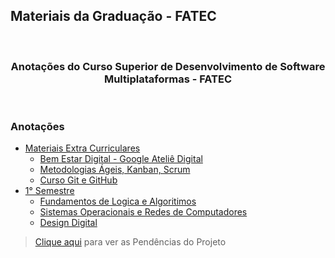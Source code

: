 ## Materiais da Graduação - FATEC

<br/>
<h3 align="center">Anotações do <b>Curso Superior de Desenvolvimento de Software Multiplataformas</b> - FATEC</h3>
<br/>

### Anotações

- [Materiais Extra Curriculares](Extra%20Curricular)
  - [Bem Estar Digital - Google Ateliê Digital](Extra%20Curricular/G.A%20-%20Bem%20Estar%20Digital.md)
  - [Metodologias Ágeis, Kanban, Scrum](Extra%20Curricular/Metodologias%20Ageis)
  - [Curso Git e GitHub](Extra%20Curricular/Book-Git_GitHub.md)
- [1° Semestre](1°%20Semestre)
  - [Fundamentos de Logica e Algoritimos](1°%20Semestre/Fundamentos%20de%20Logica%20e%20Algoritimos)
  - [Sistemas Operacionais e Redes de Computadores](1°%20Semestre/S.O.%20e%20Redes%20de%20Computadores)
  - [Design Digital](1°%20Semestre/Design%20Digital)

> [Clique aqui](Pendencias.md) para ver as Pendências do Projeto
